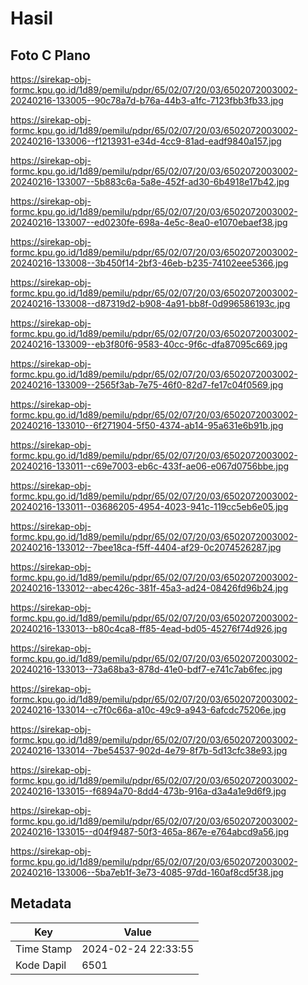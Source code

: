 # Hasil

## Foto C Plano

https://sirekap-obj-formc.kpu.go.id/1d89/pemilu/pdpr/65/02/07/20/03/6502072003002-20240216-133005--90c78a7d-b76a-44b3-a1fc-7123fbb3fb33.jpg

https://sirekap-obj-formc.kpu.go.id/1d89/pemilu/pdpr/65/02/07/20/03/6502072003002-20240216-133006--f1213931-e34d-4cc9-81ad-eadf9840a157.jpg

https://sirekap-obj-formc.kpu.go.id/1d89/pemilu/pdpr/65/02/07/20/03/6502072003002-20240216-133007--5b883c6a-5a8e-452f-ad30-6b4918e17b42.jpg

https://sirekap-obj-formc.kpu.go.id/1d89/pemilu/pdpr/65/02/07/20/03/6502072003002-20240216-133007--ed0230fe-698a-4e5c-8ea0-e1070ebaef38.jpg

https://sirekap-obj-formc.kpu.go.id/1d89/pemilu/pdpr/65/02/07/20/03/6502072003002-20240216-133008--3b450f14-2bf3-46eb-b235-74102eee5366.jpg

https://sirekap-obj-formc.kpu.go.id/1d89/pemilu/pdpr/65/02/07/20/03/6502072003002-20240216-133008--d87319d2-b908-4a91-bb8f-0d996586193c.jpg

https://sirekap-obj-formc.kpu.go.id/1d89/pemilu/pdpr/65/02/07/20/03/6502072003002-20240216-133009--eb3f80f6-9583-40cc-9f6c-dfa87095c669.jpg

https://sirekap-obj-formc.kpu.go.id/1d89/pemilu/pdpr/65/02/07/20/03/6502072003002-20240216-133009--2565f3ab-7e75-46f0-82d7-fe17c04f0569.jpg

https://sirekap-obj-formc.kpu.go.id/1d89/pemilu/pdpr/65/02/07/20/03/6502072003002-20240216-133010--6f271904-5f50-4374-ab14-95a631e6b91b.jpg

https://sirekap-obj-formc.kpu.go.id/1d89/pemilu/pdpr/65/02/07/20/03/6502072003002-20240216-133011--c69e7003-eb6c-433f-ae06-e067d0756bbe.jpg

https://sirekap-obj-formc.kpu.go.id/1d89/pemilu/pdpr/65/02/07/20/03/6502072003002-20240216-133011--03686205-4954-4023-941c-119cc5eb6e05.jpg

https://sirekap-obj-formc.kpu.go.id/1d89/pemilu/pdpr/65/02/07/20/03/6502072003002-20240216-133012--7bee18ca-f5ff-4404-af29-0c2074526287.jpg

https://sirekap-obj-formc.kpu.go.id/1d89/pemilu/pdpr/65/02/07/20/03/6502072003002-20240216-133012--abec426c-381f-45a3-ad24-08426fd96b24.jpg

https://sirekap-obj-formc.kpu.go.id/1d89/pemilu/pdpr/65/02/07/20/03/6502072003002-20240216-133013--b80c4ca8-ff85-4ead-bd05-45276f74d926.jpg

https://sirekap-obj-formc.kpu.go.id/1d89/pemilu/pdpr/65/02/07/20/03/6502072003002-20240216-133013--73a68ba3-878d-41e0-bdf7-e741c7ab6fec.jpg

https://sirekap-obj-formc.kpu.go.id/1d89/pemilu/pdpr/65/02/07/20/03/6502072003002-20240216-133014--c7f0c66a-a10c-49c9-a943-6afcdc75206e.jpg

https://sirekap-obj-formc.kpu.go.id/1d89/pemilu/pdpr/65/02/07/20/03/6502072003002-20240216-133014--7be54537-902d-4e79-8f7b-5d13cfc38e93.jpg

https://sirekap-obj-formc.kpu.go.id/1d89/pemilu/pdpr/65/02/07/20/03/6502072003002-20240216-133015--f6894a70-8dd4-473b-916a-d3a4a1e9d6f9.jpg

https://sirekap-obj-formc.kpu.go.id/1d89/pemilu/pdpr/65/02/07/20/03/6502072003002-20240216-133015--d04f9487-50f3-465a-867e-e764abcd9a56.jpg

https://sirekap-obj-formc.kpu.go.id/1d89/pemilu/pdpr/65/02/07/20/03/6502072003002-20240216-133006--5ba7eb1f-3e73-4085-97dd-160af8cd5f38.jpg


## Metadata

| Key        | Value               |
| ---------- | ------------------- |
| Time Stamp | 2024-02-24 22:33:55 |
| Kode Dapil | 6501                |



